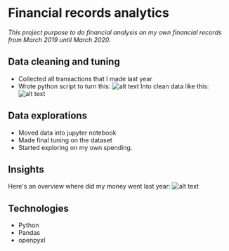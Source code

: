 # Financial records analytics
_This project purpose to do financial analysis on my own financial records from March 2019 until March 2020._
## Data cleaning and tuning
- Collected all transactions that I made last year
- Wrote python script to turn this:
  ![alt text](https://drive.google.com/uc?export=view&id=1OEKOrRLE1lPG_CgGybKFA-9v3o0URZq6)
  Into clean data like this:
  ![alt text](https://drive.google.com/uc?export=view&id=1Wa-JWTZO163I8QpOLmxTSn1F3X8_rdZz)
## Data explorations
- Moved data into jupyter notebook
- Made final tuning on the dataset
- Started exploring on my own spending.
## Insights
Here's an overview where did my money went last year:
![alt text](https://drive.google.com/uc?export=view&id=1EClhwPUIO1sxrWR4aOG7cG3QqF9rtGaJ)
## Technologies
- Python
- Pandas
- openpyxl

